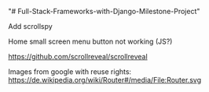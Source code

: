"# Full-Stack-Frameworks-with-Django-Milestone-Project" 

Add scrollspy

Home small screen menu button not working (JS?)

https://github.com/scrollreveal/scrollreveal


Images from google with reuse rights:
https://de.wikipedia.org/wiki/Router#/media/File:Router.svg
